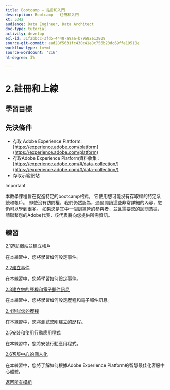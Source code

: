 ```yaml
---
title: Bootcamp — 註冊和入門
description: Bootcamp — 註冊和入門
kt: 5342
audience: Data Engineer, Data Architect
doc-type: tutorial
activity: develop
exl-id: 31f2bbcc-3fd5-4448-a9aa-b79a82e13809
source-git-commit: ead28f5631fc430c41e8c756b23dc69ffe19510e
workflow-type: tm+mt
source-wordcount: '216'
ht-degree: 3%

---
```


# 2.註冊和上線

## 學習目標

## 先決條件

- 存取 Adobe Experience Platform: [https://experience.adobe.com/platform](https://experience.adobe.com/platform)
- 存取Adobe Experience Platform資料收集： [https://experience.adobe.com/#/data-collection/](https://experience.adobe.com/#/data-collection/)
- 存取示範網站

>[!IMPORTANT]
>
>本教學課程旨在促進特定的bootcamp格式。 它使用您可能沒有存取權的特定系統和帳戶。 即使沒有訪問權，我們仍然認為，通過閱讀這些非常詳細的內容，您仍可以學到很多。 如果您是其中一個訓練營的參與者，並且需要您的訪問憑據，請聯繫您的Adobe代表，該代表將向您提供所需資訊。

## 練習

[2.1造訪網站並建立帳戶](./ex1.md)

在本練習中，您將學習如何設定事件。

[2.2建立事件](./ex2.md)

在本練習中，您將學習如何設定事件。

[2.3建立您的歷程和電子郵件訊息](./ex3.md)

在本練習中，您將學習如何設定歷程和電子郵件訊息。

[2.4測試您的歷程](./ex4.md)

在本練習中，您將測試您剛建立的歷程。

[2.5安裝和使用行動應用程式](./ex5.md)

在本練習中，您將安裝行動應用程式。

[2.6客服中心的個人化](./ex6.md)

在本練習中，您將了解如何根據Adobe Experience Platform的智慧最佳化客服中心體驗。

[返回所有模組](../../overview.md)
